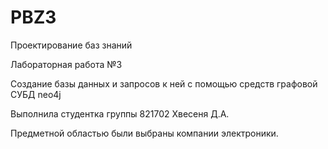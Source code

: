 # PBZ3
Проектирование баз знаний

Лабораторная работа №3

Создание базы данных и запросов к ней с помощью средств графовой СУБД neo4j

Выполнила студентка группы 821702 Хвесеня Д.А.

Предметной областью были выбраны компании электроники.

